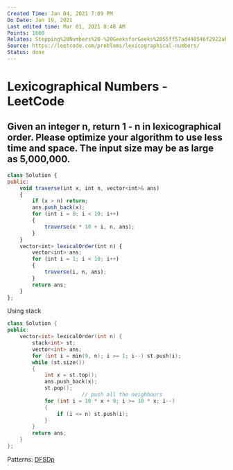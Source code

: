 ```yaml
---
Created Time: Jan 04, 2021 7:09 PM
Do Date: Jan 19, 2021
Last edited time: Mar 01, 2021 8:48 AM
Points: 1600
Relates: Stepping%20Numbers%20-%20GeeksforGeeks%2055ff57ad440546f2922abbc43bf4d64a.md
Source: https://leetcode.com/problems/lexicographical-numbers/
Status: done
---
```


# Lexicographical Numbers - LeetCode

Given an integer n, return 1 - n in lexicographical order.
Please optimize your algorithm to use less time and space. The input size may be as large as 5,000,000.
---
```jsx
class Solution {
public:
    void traverse(int x, int n, vector<int>& ans)
    {
        if (x > n) return; 
        ans.push_back(x);
        for (int i = 0; i < 10; i++)
        {
            traverse(x * 10 + i, n, ans); 
        }
    }
    vector<int> lexicalOrder(int n) {
        vector<int> ans; 
        for (int i = 1; i < 10; i++)
        {
            traverse(i, n, ans); 
        }
        return ans; 
    }
};
```
Using stack 
```cpp
class Solution {
public:
    vector<int> lexicalOrder(int n) {
        stack<int> st; 
        vector<int> ans; 
        for (int i = min(9, n); i >= 1; i--) st.push(i);
        while (st.size())
        {
            int x = st.top();
            ans.push_back(x); 
            st.pop();
						// push all the neighbours
            for (int i = 10 * x + 9; i >= 10 * x; i--)
            {
                if (i <= n) st.push(i); 
            }
        }
        return ans; 
    }
};
```
Patterns: [DFS](DFS.md)[Dp](Dp.md)